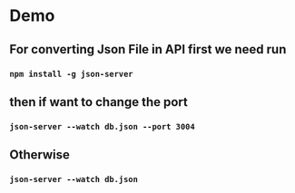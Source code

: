 # Demo
## For converting Json File in API first we need run 
 ### `npm install -g json-server`
## then if want to change the port
 ### `json-server --watch db.json --port 3004`
## Otherwise
 ### `json-server --watch db.json`
